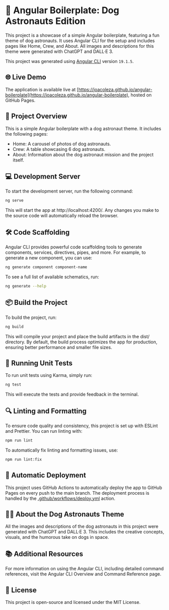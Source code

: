 # 🐶 Angular Boilerplate: Dog Astronauts Edition

This project is a showcase of a simple Angular boilerplate, featuring a fun theme of dog astronauts. It uses Angular CLI for the setup and includes pages like Home, Crew, and About. All images and descriptions for this theme were generated with ChatGPT and DALL·E 3.

This project was generated using [Angular CLI](https://github.com/angular/angular-cli) version `19.1.5`.

## 🌐 Live Demo

The application is available live at [https://joacoleza.github.io/angular-boilerplate](https://joacoleza.github.io/angular-boilerplate), hosted on GitHub Pages.

## 🚀 Project Overview

This is a simple Angular boilerplate with a dog astronaut theme. It includes the following pages:

- Home: A carousel of photos of dog astronauts.
- Crew: A table showcasing 6 dog astronauts.
- About: Information about the dog astronaut mission and the project itself.

## 💻 Development Server

To start the development server, run the following command:

```bash
ng serve
```

This will start the app at http://localhost:4200/. Any changes you make to the source code will automatically reload the browser.

## 🛠 Code Scaffolding

Angular CLI provides powerful code scaffolding tools to generate components, services, directives, pipes, and more. For example, to generate a new component, you can use:

```bash
ng generate component component-name
```

To see a full list of available schematics, run:

```bash
ng generate --help
```

## 📦 Build the Project

To build the project, run:

```bash
ng build
```

This will compile your project and place the build artifacts in the dist/ directory. By default, the build process optimizes the app for production, ensuring better performance and smaller file sizes.

## 🧪 Running Unit Tests

To run unit tests using Karma, simply run:

```bash
ng test
```

This will execute the tests and provide feedback in the terminal.

## 🔍 Linting and Formatting

To ensure code quality and consistency, this project is set up with ESLint and Prettier. You can run linting with:

```bash
npm run lint
```

To automatically fix linting and formatting issues, use:

```bash
npm run lint:fix
```

## 🚀 Automatic Deployment

This project uses GitHub Actions to automatically deploy the app to GitHub Pages on every push to the main branch. The deployment process is handled by the [.github/workflows/deploy.yml](.github/workflows/deploy.yml) action.

## 🧑‍🚀 About the Dog Astronauts Theme

All the images and descriptions of the dog astronauts in this project were generated with ChatGPT and DALL·E 3. This includes the creative concepts, visuals, and the humorous take on dogs in space.

## 📚 Additional Resources

For more information on using the Angular CLI, including detailed command references, visit the Angular CLI Overview and Command Reference page.

## 📄 License

This project is open-source and licensed under the MIT License.
